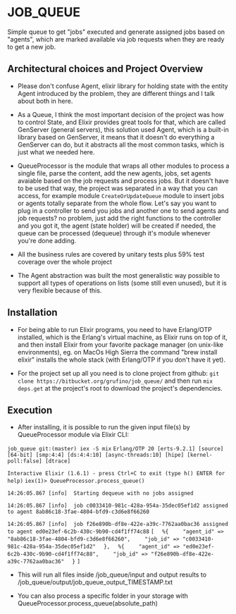 # JOB_QUEUE

Simple queue to get "jobs" executed and generate assigned jobs based on "agents", which are marked available via job requests when they are ready to get a new job.

## Architectural choices and Project Overview

- Please don't confuse Agent, elixir library for holding state with the entity Agent introduced by the problem, they are different things and I talk about both in here.

- As a Queue, I think the most important decision of the project was how to control State, and Elixir provides great tools for that, which are called GenServer (general servers), this solution used Agent, which is a built-in library based on GenServer, it means that it doesn't do everything a GenServer can do, but it abstracts all the most common tasks, which is just what we needed here. 

- QueueProcessor is the module that wraps all other modules to process a single file, parse the content, add the new agents, jobs, set agents avaiable based on the job requests and process jobs. But it doesn't have to be used that way, the project was separated in a way that you can access, for example module `CreateOrUpdateQueue` module to insert jobs or agents totally separate from the whole flow. Let's say you want to plug in a controller to send you jobs and another one to send agents and job requests? no problem, just add the right functions to the controller and you got it, the agent (state holder) will be created if needed, the queue can be processed (dequeue) through it's module whenever you're done adding.

- All the business rules are covered by unitary tests plus 59% test coverage over the whole project

- The Agent abstraction was built the most generalistic way possible to support all types of operations on lists (some still even unused), but it is very flexible because of this.

## Installation

- For being able to run Elixir programs, you need to have Erlang/OTP installed, which is the Erlang's virtual machine, as Elixir runs on top of it, and then install Elixir from your favorite package manager (on unix-like environments), eg. on MacOs High Sierra the command "brew install elixir" installs the whole stack (with Erlang/OTP if you don't have it yet).

- For the project set up all you need is to clone project from github: `git clone https://bitbucket.org/grufino/job_queue/` and then run `mix deps.get` at the project's root to download the project's dependencies.

## Execution

- After installing, it is possible to run the given input file(s) by QueueProcessor module via Elixir CLI:

`job_queue git:(master) iex -S mix`
`Erlang/OTP 20 [erts-9.2.1] [source] [64-bit] [smp:4:4] [ds:4:4:10] [async-threads:10] [hipe] [kernel-poll:false] [dtrace]`

`Interactive Elixir (1.6.1) - press Ctrl+C to exit (type h() ENTER for help)`
`iex(1)> QueueProcessor.process_queue()`

`14:26:05.867 [info]  Starting dequeue with no jobs assigned`

`14:26:05.867 [info]  job c0033410-981c-428a-954a-35dec05ef1d2 assigned to agent 8ab86c18-3fae-4804-bfd9-c3d6e8f66260`

`14:26:05.867 [info]  job f26e890b-df8e-422e-a39c-7762aa0bac36 assigned to agent ed0e23ef-6c2b-430c-9b90-cd4f1ff74c88`
`[`
`  %{`
`    "agent_id" => "8ab86c18-3fae-4804-bfd9-c3d6e8f66260",`
`    "job_id" => "c0033410-981c-428a-954a-35dec05ef1d2"`
`  },`
`  %{`
`    "agent_id" => "ed0e23ef-6c2b-430c-9b90-cd4f1ff74c88",`
`    "job_id" => "f26e890b-df8e-422e-a39c-7762aa0bac36"`
`  }`
`]`

- This will run all files inside /job_queue/input and output results to /job_queue/output/job_queue_output_TIMESTAMP.txt

- You can also process a specific folder in your storage with QueueProcessor.process_queue(absolute_path)